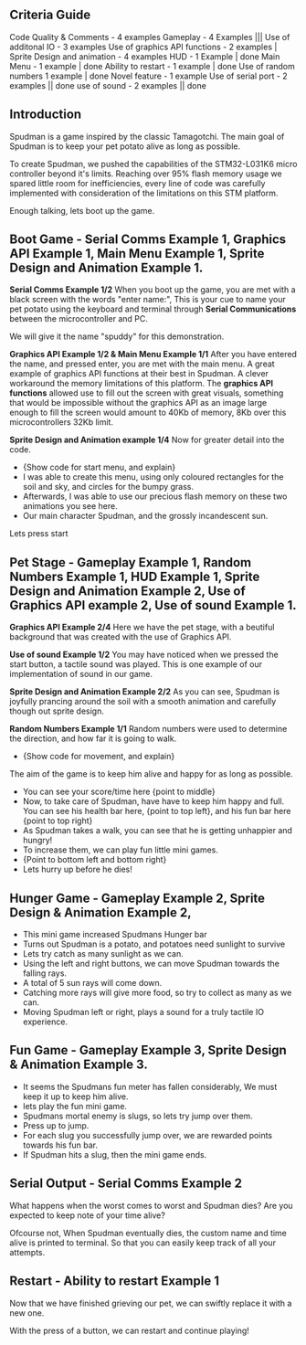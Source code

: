 ## Criteria Guide
Code Quality & Comments - 4 examples
Gameplay - 4 Examples |||
Use of additonal IO - 3 examples
Use of graphics API functions - 2 examples |
Sprite Design and animation - 4 examples
HUD - 1 Example | done
Main Menu - 1 example | done
Ability to restart - 1 example | done
Use of random numbers 1 example | done
Novel feature - 1 example
Use of serial port - 2 examples || done
use of sound - 2 examples || done

## Introduction
Spudman is a game inspired by the classic Tamagotchi. The main goal of Spudman is to keep your pet potato alive as long as possible. 

To create Spudman, we pushed the capabilities of the STM32-L031K6 micro controller beyond it's limits. Reaching over 95% flash memory usage we spared little room for inefficiencies, every line of code was carefully implemented with consideration of the limitations on this STM platform. 

Enough talking, lets boot up the game.

## Boot Game - Serial Comms Example 1, Graphics API Example 1, Main Menu Example 1, Sprite Design and Animation Example 1.
**Serial Comms Example 1/2**
When you boot up the game, you are met with a black screen with the words "enter name:", This is your cue to name your pet potato using the keyboard and terminal through **Serial Communications** between the microcontroller and PC.

We will give it the name "spuddy" for this demonstration.

**Graphics API Example 1/2 & Main Menu Example 1/1**
After you have entered the name, and pressed enter, you are met with the main menu. A great example of graphics API functions at their best in Spudman. A clever workaround the memory limitations of this platform. The **graphics API functions** allowed use to fill out the screen with great visuals, something that would be impossible without the graphics API as an image large enough to fill the screen would amount to 40Kb of memory, 8Kb over this microcontrollers 32Kb limit.  

**Sprite Design and Animation example 1/4**
Now for greater detail into the code.
- {Show code for start menu, and explain}
- I was able to create this menu, using only coloured rectangles for the soil and sky, and circles for the bumpy grass.
- Afterwards, I was able to use our precious flash memory on these two animations you see here.
- Our main character Spudman, and the grossly incandescent sun.
  
Lets press start

## Pet Stage - Gameplay Example 1, Random Numbers Example 1, HUD Example 1, Sprite Design and Animation Example 2, Use of Graphics API example 2, Use of sound Example 1.
**Graphics API Example 2/4**
Here we have the pet stage, with a beutiful background that was created with the use of Graphics API.

**Use of sound Example 1/2**
You may have noticed when we pressed the start button, a tactile sound was played. This is one example of our implementation of sound in our game.

**Sprite Design and Animation Example 2/2**
As you can see, Spudman is joyfully prancing around the soil with a smooth animation and carefully though out sprite design.

**Random Numbers Example 1/1**
Random numbers were used to determine the direction, and how far it is going to walk. 
- {Show code for movement, and explain}

The aim of the game is to keep him alive and happy for as long as possible.
- You can see your score/time here {point to middle}
- Now, to take care of Spudman, have have to keep him happy and full. You can see his health bar here, {point to top left}, and his fun bar here {point to top right}
- As Spudman takes a walk, you can see that he is getting unhappier and hungry!
- To increase them, we can play fun little mini games.
- {Point to bottom left and bottom right}
- Lets hurry up before he dies!

## Hunger Game - Gameplay Example 2, Sprite Design & Animation Example 2, 
- This mini game increased Spudmans Hunger bar
- Turns out Spudman is a potato, and potatoes need sunlight to survive
- Lets try catch as many sunlight as we can.
- Using the left and right buttons, we can move Spudman towards the falling rays.
- A total of 5 sun rays will come down. 
- Catching more rays will give more food, so try to collect as many as we can.
- Moving Spudman left or right, plays a sound for a truly tactile IO experience.

## Fun Game  - Gameplay Example 3, Sprite Design & Animation Example 3.
- It seems the Spudmans fun meter has fallen considerably, We must keep it up to keep him alive.
- lets play the fun mini game.
- Spudmans mortal enemy is slugs, so lets try jump over them.
- Press up to jump.
- For each slug you successfully jump over, we are rewarded points towards his fun bar.
- If Spudman hits a slug, then the mini game ends.

## Serial Output - Serial Comms Example 2
What happens when the worst comes to worst and Spudman dies? Are you expected to keep note of your time alive?

Ofcourse not, When Spudman eventually dies, the custom name and time alive is printed to terminal. So that you can easily keep track of all your attempts.

## Restart - Ability to restart Example 1
Now that we have finished grieving our pet, we can swiftly replace it with a new one.

With the press of a button, we can restart and continue playing!

